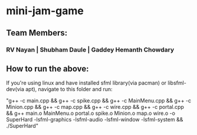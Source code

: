 # mini-jam-game

## Team Members:

### RV Nayan | Shubham Daule | Gaddey Hemanth Chowdary

## How to run the above:

If you're using linux and have installed sfml library(via pacman) or libsfml-dev(via apt), navigate to this folder and run:

"g++ -c main.cpp && g++ -c spike.cpp && g++ -c MainMenu.cpp && g++ -c Minion.cpp && g++ -c map.cpp && g++ -c wire.cpp && g++ -c portal.cpp && g++ main.o MainMenu.o portal.o spike.o Minion.o map.o wire.o -o SuperHard -lsfml-graphics -lsfml-audio -lsfml-window -lsfml-system && ./SuperHard"
